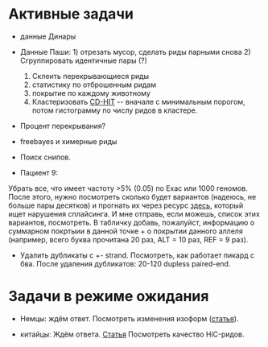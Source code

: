 # Активные задачи

* данные Динары

* Данные Паши: 1) отрезать мусор, сделать риды парными снова 2) Сгруппировать идентичные пары (?)

	1) Склеить перекрывающиеся риды
	2) статистику по отброшенным ридам
	3) покрытие по каждому животному
	4) Кластеризовать [CD-HIT](http://weizhongli-lab.org/cd-hit/) -- вначале с минимальным порогом, потом гистограмму по числу ридов в кластере.

* Процент перекрывания?
* freebayes и химерные риды
* Поиск снипов.
	
* Пациент 9:

Убрать все, что имеет частоту >5% (0.05) по Exac или 1000 геномов. После этого, нужно посмотреть сколько будет вариантов (надеюсь, не больше пары десятков) и прогнать их через ресурс [здесь](http://www.umd.be/HSF/index.html), который ищет нарушения сплайсинга. И мне отправь, если можешь, список этих вариантов, посмотреть. В табличку добавь, пожалуйст, информацию о суммарном покртыии в данной точке + о покрытии данного аллеля (например, всего буква прочитана 20 раз, ALT = 10 раз, REF = 9 раз).

* Удалить дубликаты с +- strand.
Посмотреть, как работает пикард с бва.
После удаления дубликатов: 20-120 dupless paired-end.

# Задачи в режиме ожидания

* Немцы: ждём ответ. Посмотреть изменения изоформ ([статья](https://www.ncbi.nlm.nih.gov/pmc/articles/PMC3334321/)).

* китайцы: Ждём ответа. [Статья](https://www.ncbi.nlm.nih.gov/pubmed/31442560)
Посмотреть качество HiC-ридов.
